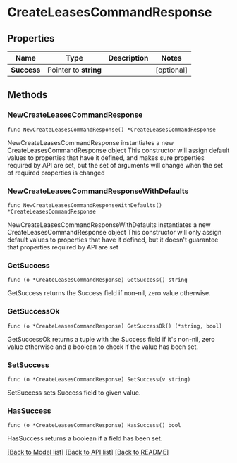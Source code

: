 # CreateLeasesCommandResponse

## Properties

Name | Type | Description | Notes
------------ | ------------- | ------------- | -------------
**Success** | Pointer to **string** |  | [optional] 

## Methods

### NewCreateLeasesCommandResponse

`func NewCreateLeasesCommandResponse() *CreateLeasesCommandResponse`

NewCreateLeasesCommandResponse instantiates a new CreateLeasesCommandResponse object
This constructor will assign default values to properties that have it defined,
and makes sure properties required by API are set, but the set of arguments
will change when the set of required properties is changed

### NewCreateLeasesCommandResponseWithDefaults

`func NewCreateLeasesCommandResponseWithDefaults() *CreateLeasesCommandResponse`

NewCreateLeasesCommandResponseWithDefaults instantiates a new CreateLeasesCommandResponse object
This constructor will only assign default values to properties that have it defined,
but it doesn't guarantee that properties required by API are set

### GetSuccess

`func (o *CreateLeasesCommandResponse) GetSuccess() string`

GetSuccess returns the Success field if non-nil, zero value otherwise.

### GetSuccessOk

`func (o *CreateLeasesCommandResponse) GetSuccessOk() (*string, bool)`

GetSuccessOk returns a tuple with the Success field if it's non-nil, zero value otherwise
and a boolean to check if the value has been set.

### SetSuccess

`func (o *CreateLeasesCommandResponse) SetSuccess(v string)`

SetSuccess sets Success field to given value.

### HasSuccess

`func (o *CreateLeasesCommandResponse) HasSuccess() bool`

HasSuccess returns a boolean if a field has been set.


[[Back to Model list]](../README.md#documentation-for-models) [[Back to API list]](../README.md#documentation-for-api-endpoints) [[Back to README]](../README.md)


